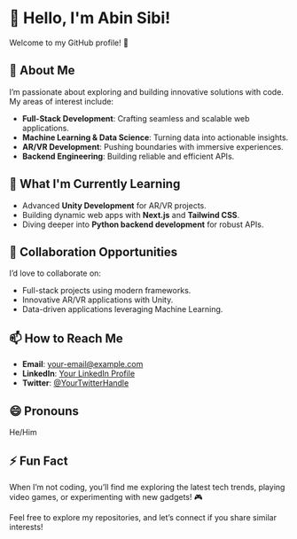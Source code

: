 # 👋 Hello, I'm Abin Sibi!  

Welcome to my GitHub profile! 🚀  

## 👀 About Me  
I’m passionate about exploring and building innovative solutions with code. My areas of interest include:  
- **Full-Stack Development**: Crafting seamless and scalable web applications.  
- **Machine Learning & Data Science**: Turning data into actionable insights.  
- **AR/VR Development**: Pushing boundaries with immersive experiences.  
- **Backend Engineering**: Building reliable and efficient APIs.  

## 🌱 What I'm Currently Learning  
- Advanced **Unity Development** for AR/VR projects.  
- Building dynamic web apps with **Next.js** and **Tailwind CSS**.  
- Diving deeper into **Python backend development** for robust APIs.  

## 💞️ Collaboration Opportunities  
I’d love to collaborate on:  
- Full-stack projects using modern frameworks.  
- Innovative AR/VR applications with Unity.  
- Data-driven applications leveraging Machine Learning.  

## 📫 How to Reach Me  
- **Email**: [your-email@example.com](mailto:your-email@example.com)  
- **LinkedIn**: [Your LinkedIn Profile](https://www.linkedin.com/in/your-profile)  
- **Twitter**: [@YourTwitterHandle](https://twitter.com/YourTwitterHandle)  

## 😄 Pronouns  
He/Him  

## ⚡ Fun Fact  
When I’m not coding, you’ll find me exploring the latest tech trends, playing video games, or experimenting with new gadgets! 🎮  

Feel free to explore my repositories, and let’s connect if you share similar interests!  
